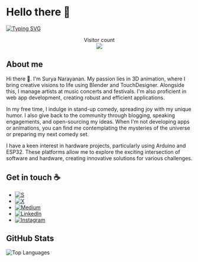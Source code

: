 # Hello there :wave:

[![Typing SVG](https://readme-typing-svg.demolab.com?font=Cormorant&weight=500&duration=2000&pause=1000&color=0CF711&center=true&vCenter=true&multiline=true&random=false&width=500&height=100&lines=Surya+Narayanan;Artist+Manager+%7C+3D+Animator+%7C+Web+App+Dev)](https://git.io/typing-svg)
<p align="center"> 
  Visitor count<br>
  <img src="https://profile-counter.glitch.me/{Soorya-Narayan}/count.svg" />
</p>

## About me

Hi there 👋. I'm Surya Narayanan. My passion lies in 3D animation, where I bring creative visions to life using Blender and TouchDesigner. Alongside this, I manage artists at music concerts and festivals. I'm also proficient in web app development, creating robust and efficient applications.

In my free time, I indulge in stand-up comedy, spreading joy with my unique humor. I also give back to the community through blogging, speaking engagements, and open-sourcing my ideas. When I'm not developing apps or animations, you can find me contemplating the mysteries of the universe or preparing my next comedy set.

I have a keen interest in hardware projects, particularly using Arduino and ESP32. These platforms allow me to explore the exciting intersection of software and hardware, creating innovative solutions for various challenges.

## Get in touch :coffee:

- [![S](https://img.shields.io/badge/S-Portfolio-cyan?labelColor=cyan&style=for-the-badge&logo=yes&logoColor=Black&link=https://sooryeah.netlify.app/)](https://sooryeah.netlify.app/)
- [![X](https://img.shields.io/badge/X-%23000000.svg?style=for-the-badge&logo=X&logoColor=white)](https://x.com/knowsoorya)
- [![Medium](https://img.shields.io/badge/Medium-12100E?style=for-the-badge&logo=medium&logoColor=white)](https://medium.com/@sooryah)
- [![LinkedIn](https://img.shields.io/badge/linkedin-%230077B5.svg?style=for-the-badge&logo=linkedin&logoColor=white)](www.linkedin.com/in/sooryanarayan)
- [![Instagram](https://img.shields.io/badge/Instagram-%23E4405F.svg?style=for-the-badge&logo=Instagram&logoColor=white)](https://www.instagram.com/sooryeahhh/)

## GitHub Stats

<div style="display: flex; align-items: center;">
  <img src="https://github-readme-stats.vercel.app/api/top-langs/?username=Soorya-Narayan&layout=compact&theme=dracula" alt="Top Languages">
</div>
